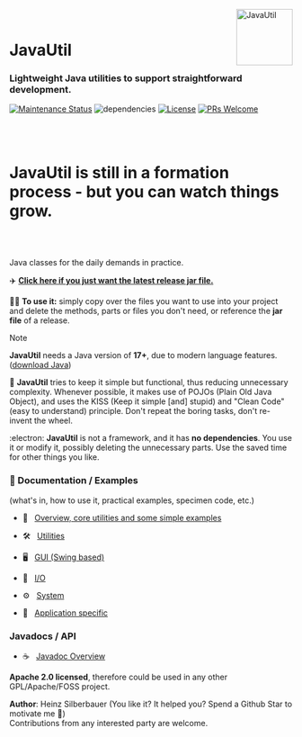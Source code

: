 <img src="https://upload.wikimedia.org/wikipedia/commons/thumb/0/0b/Oxygen480-actions-office-chart-pie.svg/128px-Oxygen480-actions-office-chart-pie.svg.png" 
alt="JavaUtil" align="right" style="right:40px; top:18px; width:100px; border:none;" />

<br />

# JavaUtil 

<h3>Lightweight Java utilities to support straightforward development.</h3>

[![Maintenance Status](https://badgen.net/badge/maintenance/active/green)](https://github.com/openworld42/JavaUtil#maintenance-status)
![dependencies](https://img.shields.io/badge/dependencies-none-orange)
[![License](https://badgen.net/badge/issue/active/blue)](https://github.com/openworld42/JavaUtil/issues)
[![PRs Welcome](https://img.shields.io/badge/PRs-welcome-brightgreen.svg?style=flat-square)](https://makeapullrequest.com) 

<br />
<br />

# JavaUtil is still in a formation process - but you can watch things grow.

<br />
<br />


Java classes for the daily demands in practice. 

:airplane: **[Click here if you just want the latest release jar file.](https://github.com/openworld42/JavaTemplate/blob/master/template_v1.1.0.jar)**

:mechanic: **To use it:** simply copy over the files you want to use into your project and delete the methods, parts or files you don't need, or reference the **jar file** of a release. 

> [!NOTE]
> **JavaUtil** needs a Java version of **17+**, due to modern language features. ([download Java](https://openjdk.org/))

:thinking: **JavaUtil** tries to keep it simple but functional, 
thus reducing unnecessary complexity. Whenever possible, it makes use  of POJOs (Plain Old Java Object), and uses the KISS (Keep it simple [and] stupid) and "Clean Code" (easy to understand) principle. Don't repeat the boring tasks, don't re-invent the wheel. 

:electron: **JavaUtil** is not a framework, and it has **no dependencies**. You use it or modify it, possibly deleting the unnecessary parts. Use the saved time for other things you like.

### :book: Documentation / Examples 
(what's in, how to use it, practical examples, specimen code, etc.)

- :bicyclist: &nbsp; [Overview, core utilities and some simple examples](examples/README.md)<br />

- :hammer_and_wrench: &nbsp; [Utilities](examples/util/README.md)<br />

- :desktop_computer: &nbsp; [GUI (Swing based)](examples/gui/README.md)<br />

- :floppy_disk: &nbsp; [I/O](examples/io/README.md)<br />

- :gear: &nbsp; [System](examples/system/README.md)<br />

- :iphone: &nbsp; [Application specific](examples/app/README.md)<br />


### Javadocs / API

- :coffee: &nbsp; [Javadoc Overview][javadoc_url]<br />


**Apache 2.0 licensed**, therefore could be used in any other GPL/Apache/FOSS project.<br />

**Author**: Heinz Silberbauer  (You like it? It helped you? Spend a Github Star to motivate me **🐳**)<br />
Contributions from any interested party are welcome.

<!-- Repository -->

[repo_url]: https://github.com/openworld42/JavaUtil
[examples_top_url]: https://github.com/openworld42/JavaUtil/tree/master/examples/README.md
[javadoc_url]: https://github.com/openworld42/JavaUtil/tree/master/javadoc/index.html



